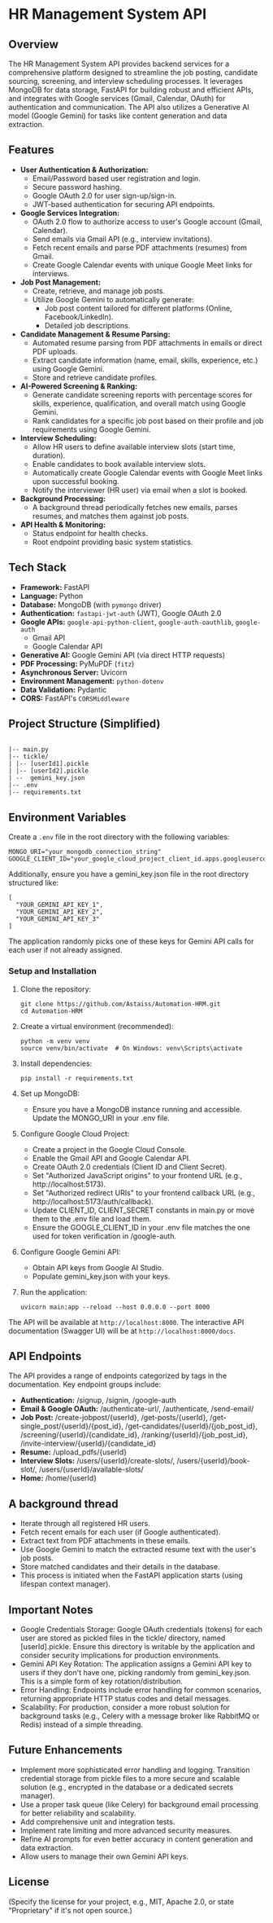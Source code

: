 # HR Management System API

## Overview

The HR Management System API provides backend services for a comprehensive platform designed to streamline the job posting, candidate sourcing, screening, and interview scheduling processes. It leverages MongoDB for data storage, FastAPI for building robust and efficient APIs, and integrates with Google services (Gmail, Calendar, OAuth) for authentication and communication. The API also utilizes a Generative AI model (Google Gemini) for tasks like content generation and data extraction.

## Features

*   **User Authentication & Authorization:**
    *   Email/Password based user registration and login.
    *   Secure password hashing.
    *   Google OAuth 2.0 for user sign-up/sign-in.
    *   JWT-based authentication for securing API endpoints.
*   **Google Services Integration:**
    *   OAuth 2.0 flow to authorize access to user's Google account (Gmail, Calendar).
    *   Send emails via Gmail API (e.g., interview invitations).
    *   Fetch recent emails and parse PDF attachments (resumes) from Gmail.
    *   Create Google Calendar events with unique Google Meet links for interviews.
*   **Job Post Management:**
    *   Create, retrieve, and manage job posts.
    *   Utilize Google Gemini to automatically generate:
        *   Job post content tailored for different platforms (Online, Facebook/LinkedIn).
        *   Detailed job descriptions.
*   **Candidate Management & Resume Parsing:**
    *   Automated resume parsing from PDF attachments in emails or direct PDF uploads.
    *   Extract candidate information (name, email, skills, experience, etc.) using Google Gemini.
    *   Store and retrieve candidate profiles.
*   **AI-Powered Screening & Ranking:**
    *   Generate candidate screening reports with percentage scores for skills, experience, qualification, and overall match using Google Gemini.
    *   Rank candidates for a specific job post based on their profile and job requirements using Google Gemini.
*   **Interview Scheduling:**
    *   Allow HR users to define available interview slots (start time, duration).
    *   Enable candidates to book available interview slots.
    *   Automatically create Google Calendar events with Google Meet links upon successful booking.
    *   Notify the interviewer (HR user) via email when a slot is booked.
*   **Background Processing:**
    *   A background thread periodically fetches new emails, parses resumes, and matches them against job posts.
*   **API Health & Monitoring:**
    *   Status endpoint for health checks.
    *   Root endpoint providing basic system statistics.

## Tech Stack

*   **Framework:** FastAPI
*   **Language:** Python
*   **Database:** MongoDB (with `pymongo` driver)
*   **Authentication:** `fastapi-jwt-auth` (JWT), Google OAuth 2.0
*   **Google APIs:** `google-api-python-client`, `google-auth-oauthlib`, `google-auth`
    *   Gmail API
    *   Google Calendar API
*   **Generative AI:** Google Gemini API (via direct HTTP requests)
*   **PDF Processing:** PyMuPDF (`fitz`)
*   **Asynchronous Server:** Uvicorn
*   **Environment Management:** `python-dotenv`
*   **Data Validation:** Pydantic
*   **CORS:** FastAPI's `CORSMiddleware`

## Project Structure (Simplified)
```

|-- main.py 
|-- tickle/ 
| |-- [userId1].pickle
| |-- [userId2].pickle
| --  gemini_key.json
|-- .env  
|-- requirements.txt
```

## Environment Variables

Create a `.env` file in the root directory with the following variables:

```env
MONGO_URI="your_mongodb_connection_string"
GOOGLE_CLIENT_ID="your_google_cloud_project_client_id.apps.googleusercontent.com"
```

Additionally, ensure you have a gemini_key.json file in the root directory structured like:
```
[
  "YOUR_GEMINI_API_KEY_1",
  "YOUR_GEMINI_API_KEY_2",
  "YOUR_GEMINI_API_KEY_3"
]
```
The application randomly picks one of these keys for Gemini API calls for each user if not already assigned.

### Setup and Installation
1. Clone the repository:
    ```
    git clone https://github.com/Astaiss/Automation-HRM.git
    cd Automation-HRM
    ```


2. Create a virtual environment (recommended):
    ```
    python -m venv venv
    source venv/bin/activate  # On Windows: venv\Scripts\activate
    ```

3. Install dependencies:
    ```
    pip install -r requirements.txt
    ```

4. Set up MongoDB:
    - Ensure you have a MongoDB instance running and accessible. Update the MONGO_URI in your .env file.

5. Configure Google Cloud Project:
    - Create a project in the Google Cloud Console.
    - Enable the Gmail API and Google Calendar API.
    - Create OAuth 2.0 credentials (Client ID and Client Secret).
    - Set "Authorized JavaScript origins" to your frontend URL (e.g., http://localhost:5173).
    - Set "Authorized redirect URIs" to your frontend callback URL (e.g., http://localhost:5173/auth/callback).
    - Update CLIENT_ID, CLIENT_SECRET constants in main.py or move them to the .env file and load them.
    - Ensure the GOOGLE_CLIENT_ID in your .env file matches the one used for token verification in /google-auth.

6. Configure Google Gemini API:
    - Obtain API keys from Google AI Studio.
    - Populate gemini_key.json with your keys.

7. Run the application:
    ```
    uvicorn main:app --reload --host 0.0.0.0 --port 8000
    ```

The API will be available at `http://localhost:8000`. The interactive API documentation (Swagger UI) will be at `http://localhost:8000/docs`.

## API Endpoints
The API provides a range of endpoints categorized by tags in the documentation. Key endpoint groups include:

- **Authentication:** /signup, /signin, /google-auth
- **Email & Google OAuth:** /authenticate-url/, /authenticate, /send-email/
- **Job Post:** /create-jobpost/{userId}, /get-posts/{userId}, /get-single_post/{userId}/{post_id}, /get-candidates/{userId}/{job_post_id}, /screening/{userId}/{candidate_id}, /ranking/{userId}/{job_post_id}, /invite-interview/{userId}/{candidate_id}
- **Resume:** /upload_pdfs/{userId}
- **Interview Slots:** /users/{userId}/create-slots/, /users/{userId}/book-slot/, /users/{userId}/available-slots/
- **Home:** /home/{userId}

## A background thread 
- Iterate through all registered HR users.
- Fetch recent emails for each user (if Google authenticated).
- Extract text from PDF attachments in these emails.
- Use Google Gemini to match the extracted resume text with the user's job posts.
- Store matched candidates and their details in the database.
- This process is initiated when the FastAPI application starts (using lifespan context manager).

## Important Notes
- Google Credentials Storage: Google OAuth credentials (tokens) for each user are stored as pickled files in the tickle/ directory, named [userId].pickle. Ensure this directory is writable by the application and consider security implications for production environments.
- Gemini API Key Rotation: The application assigns a Gemini API key to users if they don't have one, picking randomly from gemini_key.json. This is a simple form of key rotation/distribution.
- Error Handling: Endpoints include error handling for common scenarios, returning appropriate HTTP status codes and detail messages.
- Scalability: For production, consider a more robust solution for background tasks (e.g., Celery with a message broker like RabbitMQ or Redis) instead of a simple threading.

## Future Enhancements
- Implement more sophisticated error handling and logging.
Transition credential storage from pickle files to a more secure and scalable solution (e.g., encrypted in the database or a dedicated secrets manager).
- Use a proper task queue (like Celery) for background email processing for better reliability and scalability.
- Add comprehensive unit and integration tests.
- Implement rate limiting and more advanced security measures.
- Refine AI prompts for even better accuracy in content generation and data extraction.
- Allow users to manage their own Gemini API keys.

## License
(Specify the license for your project, e.g., MIT, Apache 2.0, or state "Proprietary" if it's not open source.)